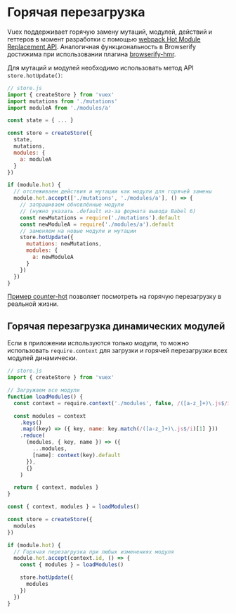 # Горячая перезагрузка

Vuex поддерживает горячую замену мутаций, модулей, действий и геттеров в момент разработки с помощью [webpack Hot Module Replacement API](https://webpack.js.org/guides/hot-module-replacement/). Аналогичная функциональность в Browserify достижима при использовании плагина [browserify-hmr](https://github.com/AgentME/browserify-hmr/).

Для мутаций и модулей необходимо использовать метод API `store.hotUpdate()`:

``` js
// store.js
import { createStore } from 'vuex'
import mutations from './mutations'
import moduleA from './modules/a'

const state = { ... }

const store = createStore({
  state,
  mutations,
  modules: {
    a: moduleA
  }
})

if (module.hot) {
  // отслеживаем действия и мутации как модули для горячей замены
  module.hot.accept(['./mutations', './modules/a'], () => {
    // запрашиваем обновлённые модули
    // (нужно указать .default из-за формата вывода Babel 6)
    const newMutations = require('./mutations').default
    const newModuleA = require('./modules/a').default
    // заменяем на новые модули и мутации
    store.hotUpdate({
      mutations: newMutations,
      modules: {
        a: newModuleA
      }
    })
  })
}
```

[Пример counter-hot](https://github.com/vuejs/vuex/tree/dev/examples/counter-hot) позволяет посмотреть на горячую перезагрузку в реальной жизни.

## Горячая перезагрузка динамических модулей

Если в приложении используются только модули, то можно использовать `require.context` для загрузки и горячей перезагрузки всех модулей динамически.

``` js
// store.js
import { createStore } from 'vuex'

// Загружаем все модули
function loadModules() {
  const context = require.context('./modules', false, /([a-z_]+)\.js$/i)

  const modules = context
    .keys()
    .map((key) => ({ key, name: key.match(/([a-z_]+)\.js$/i)[1] }))
    .reduce(
      (modules, { key, name }) => ({
        ...modules,
        [name]: context(key).default
      }),
      {}
    )

  return { context, modules }
}

const { context, modules } = loadModules()

const store = createStore({
  modules
})

if (module.hot) {
  // Горячая перезагрузка при любых изменениях модуля
  module.hot.accept(context.id, () => {
    const { modules } = loadModules()

    store.hotUpdate({
      modules
    })
  })
}
```
